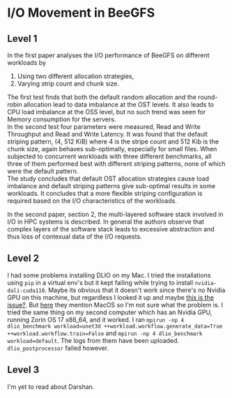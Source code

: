 # I/O Movement in BeeGFS

## Level 1

In the first paper analyses the I/O performance of BeeGFS on different workloads by <br />
1. Using two different allocation strategies, <br />
2. Varying strip count and chunk size.

The first test finds that both the default random allocation and the round-robin allocation lead to data imbalance at the OST levels. It also leads to CPU load imbalance at the OSS level, but no such trend was seen for Memory consumption for the servers. <br />
In the second test four parameters were measured, Read and Write Throughput and Read and Write Latency. It was found that the default striping pattern, (4, 512 KiB) where 4 is the stripe count and 512 Kib is the chunk size, again behaves sub-optimally, especially for small files. When subjected to concurrent workloads with three different benchmarks, all three of them performed best with different striping patterns, none of which were the default pattern. <br />
The study concludes that default OST allocation strategies cause load imbalance and default striping patterns give sub-optimal results in some workloads. It concludes that a more flexible striping configuration is required based on the I/O characteristics of the workloads.


In the second paper, section 2, the multi-layered software stack involved in I/O in HPC systems is described. In general the authors observe that complex layers of the software stack leads to excessive abstraction and thus loss of contexual data of the I/O requests.

## Level 2

I had some problems installing DLIO on my Mac. I tried the installations using `pip` in a virtual env's but it kept failing while trying to install `nvidia-dali-cuda110`. Maybe its obvious that it doesn't work since there's no Nvidia GPU on this machine, but regardless I looked it up and maybe [this is the issue?](https://developer.nvidia.com/nvidia-cuda-toolkit-11_7_0-developer-tools-mac-hosts). But [here](https://dlio-benchmark.readthedocs.io/en/latest/testedsystems.html) they mention MacOS so I'm not sure what the problem is. I tried the same thing on my second computer which has an Nvidia GPU, running Zorin OS 17 x86_64, and it worked. I ran `mpirun -np 4 dlio_benchmark workload=unet3d ++workload.workflow.generate_data=True ++workload.workflow.train=False` and `mpirun -np 4 dlio_benchmark workload=default`. The logs from them have been uploaded. `dlio_postprocessor` failed however.

## Level 3
I'm yet to read about Darshan.